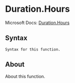 ---
---

# Duration.Hours

Microsoft Docs: [Duration.Hours](https://docs.microsoft.com/en-us/powerquery-m/duration-hours)

## Syntax

```powerquery-m
Syntax for this function.
```

## About

About this function.

